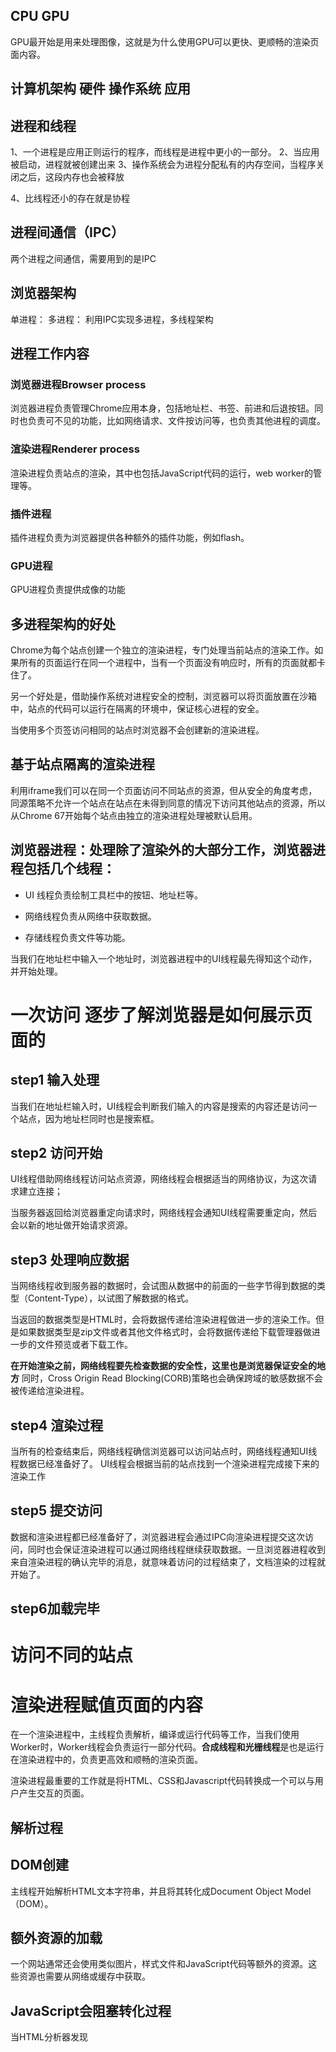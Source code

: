 ## CPU GPU 
GPU最开始是用来处理图像，这就是为什么使用GPU可以更快、更顺畅的渲染页面内容。

## 计算机架构 硬件 操作系统 应用

## 进程和线程
1、一个进程是应用正则运行的程序，而线程是进程中更小的一部分。
2、当应用被启动，进程就被创建出来
3、操作系统会为进程分配私有的内存空间，当程序关闭之后，这段内存也会被释放

4、比线程还小的存在就是协程

## 进程间通信（IPC）
两个进程之间通信，需要用到的是IPC

## 浏览器架构
单进程：
多进程：
利用IPC实现多进程，多线程架构

## 进程工作内容
### 浏览器进程Browser process
浏览器进程负责管理Chrome应用本身，包括地址栏、书签、前进和后退按钮。同时也负责可不见的功能，比如网络请求、文件按访问等，也负责其他进程的调度。
### 渲染进程Renderer process
渲染进程负责站点的渲染，其中也包括JavaScript代码的运行，web worker的管理等。
### 插件进程
插件进程负责为浏览器提供各种额外的插件功能，例如flash。
### GPU进程
GPU进程负责提供成像的功能

## 多进程架构的好处
Chrome为每个站点创建一个独立的渲染进程，专门处理当前站点的渲染工作。如果所有的页面运行在同一个进程中，当有一个页面没有响应时，所有的页面就都卡住了。


另一个好处是，借助操作系统对进程安全的控制，浏览器可以将页面放置在沙箱中，站点的代码可以运行在隔离的环境中，保证核心进程的安全。

当使用多个页签访问相同的站点时浏览器不会创建新的渲染进程。

## 基于站点隔离的渲染进程
利用iframe我们可以在同一个页面访问不同站点的资源，但从安全的角度考虑，同源策略不允许一个站点在站点在未得到同意的情况下访问其他站点的资源，所以从Chrome 67开始每个站点由独立的渲染进程处理被默认启用。

## 浏览器进程：处理除了渲染外的大部分工作，浏览器进程包括几个线程：

- UI 线程负责绘制工具栏中的按钮、地址栏等。

- 网络线程负责从网络中获取数据。

- 存储线程负责文件等功能。


当我们在地址栏中输入一个地址时，浏览器进程中的UI线程最先得知这个动作，并开始处理。

# 一次访问 逐步了解浏览器是如何展示页面的

## step1 输入处理
当我们在地址栏输入时，UI线程会判断我们输入的内容是搜索的内容还是访问一个站点，因为地址栏同时也是搜索框。

## step2 访问开始
UI线程借助网络线程访问站点资源，网络线程会根据适当的网络协议，为这次请求建立连接；

当服务器返回给浏览器重定向请求时，网络线程会通知UI线程需要重定向，然后会以新的地址做开始请求资源。

## step3 处理响应数据
当网络线程收到服务器的数据时，会试图从数据中的前面的一些字节得到数据的类型（Content-Type），以试图了解数据的格式。

当返回的数据类型是HTML时，会将数据传递给渲染进程做进一步的渲染工作。但是如果数据类型是zip文件或者其他文件格式时，会将数据传递给下载管理器做进一步的文件预览或者下载工作。

**在开始渲染之前，网络线程要先检查数据的安全性，这里也是浏览器保证安全的地方**
同时，Cross Origin Read Blocking(CORB)策略也会确保跨域的敏感数据不会被传递给渲染进程。

## step4 渲染过程
当所有的检查结束后，网络线程确信浏览器可以访问站点时，网络线程通知UI线程数据已经准备好了。
UI线程会根据当前的站点找到一个渲染进程完成接下来的渲染工作

## step5 提交访问
数据和渲染进程都已经准备好了，浏览器进程会通过IPC向渲染进程提交这次访问，同时也会保证渲染进程可以通过网络线程继续获取数据。一旦浏览器进程收到来自渲染进程的确认完毕的消息，就意味着访问的过程结束了，文档渲染的过程就开始了。

## step6加载完毕


# 访问不同的站点


# 渲染进程赋值页面的内容
在一个渲染进程中，主线程负责解析，编译或运行代码等工作，当我们使用Worker时，Worker线程会负责运行一部分代码。**合成线程和光栅线程**是也是运行在渲染进程中的，负责更高效和顺畅的渲染页面。

渲染进程最重要的工作就是将HTML、CSS和Javascript代码转换成一个可以与用户产生交互的页面。


## 解析过程
## DOM创建
主线程开始解析HTML文本字符串，并且将其转化成Document Object Model（DOM）。

## 额外资源的加载
一个网站通常还会使用类似图片，样式文件和JavaScript代码等额外的资源。这些资源也需要从网络或缓存中获取。

## JavaScript会阻塞转化过程
当HTML分析器发现<script>标签时，会暂停接下来的HTML转化工作，然后加载、解析并且运行Javascript代码。因为在Javascript代码中可能会使用类似`document.write`这样的API去改变DOM的结构。这就是为什么HTML分析器必须等待Javascript代码运行结束才能继续分析的原因。

## 告诉浏览器要如何加载资源
如果我们的Javascript代码并不需要改变DOM，可以为<script>标签添加async或defer属性，这样浏览器就会异步的加载这些资源并且不会阻塞HTML转化过程。如果script标签是由JavaScript代码创建的，标签的async属性会默认为true。同时我们也可以使用一些预加载技术，比如<link ref="preload">来通知浏览器这些资源需要越快下载越好。

## 样式计算（Style calculation）

## 布局
布局树的结构与DOM树的结构十分相似，但只包含将会在页面中显示的元素。

当一个元素的样式被设置成display: none时，元素就不会出现在布局树中，但那些样式被设置成visiblility：hidden的元素会出现在布局树中。相似的，**当我们使用一个包含内容的伪元素（例如p::before { content: 'Hi!' }）时，元素会出现在布局树中即使这个元素不存在于DOM树中，这也是为什么我们使用DOM提供的API无法获取伪元素的原因**。

## 绘制
们知道图画中元素的尺寸、形状和位置，我们还需要知道绘制这些元素的顺序。

## 渲染过程是昂贵的

## 合成
浏览器已经知道了文档结构、每一个元素的样式，元素的几何信息，绘制的顺序。

将这些信息转化成屏幕上像素的过程叫做光栅化，光栅化是图形学的范畴。

传统的做法是将**可视区域的内容进行光栅化。随着用户滚动页面，不断的光栅化更多的区域。**然而对于现代浏览器，有着更复杂的的过程，这个过程被称做合成。

合成是一种将页面拆分成多层的技术，合成线程可以将各个层在不同线程中光栅化，再组合成一个页面。当滚动时，如果层已经被光栅化，则会使用已经存在的层合成新的帧，动画则可以通过移动层来实现。

## 层

## 栅格线程与合成线程
当布局树和绘制顺序确定以后，主线程会将这些信息提交给合成线程。合成线程会光栅化各个层。一个层包含的内容可能是一个完整的页面，也可能是页面的部分，所以合成线程将层拆分成许多块，并将它们发送给栅格线程。栅格线程光栅化这些块并将它们存储在GPU缓存中。

## 标记“慢滚动”区域


